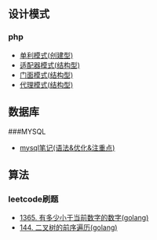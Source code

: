 ## 设计模式
### php
- [单利模式(创建型) ](DesignPatterns/php/Singleton.php)
- [适配器模式(结构型) ](DesignPatterns/php/Adapter.php)
- [门面模式(结构型) ](DesignPatterns/php/Adapter.php)
- [代理模式(结构型) ](DesignPatterns/php/Proxy.php)

<!-- ## 缓存

## 数据库

## 算法

## 网络 -->
## 数据库
###MYSQL
- [mysql笔记(语法&优化&注重点)](Databases/mysql/MysqlNotes.php)

## 算法
### leetcode刷题
- [1365. 有多少小于当前数字的数字(golang)](Alg/leetcode/smallerNumbersThanCurrent.go)
- [144. 二叉树的前序遍历(golang)](Alg/leetcode/preorderTraversal.go)
